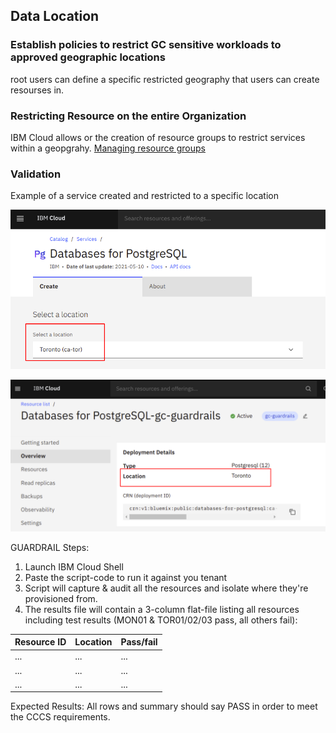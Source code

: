 ## Data Location 

### Establish policies to restrict GC sensitive workloads to approved geographic locations


root users can define a specific restricted geography that users can create resourses in.

    
### Restricting Resource on the entire Organization
IBM Cloud allows or the creation of resource groups to restrict services within a geopgrahy.  [Managing resource groups]("https://cloud.ibm.com/docs/account?topic=account-rgs")
    

### **Validation**

Example of a service created and restricted to a specific location

![alt text](../images/ID05-service-location.png "Service Location Screenshot")

![alt text](../images/ID05-service-location-verify.png "Service Location Verification Screenshot")


GUARDRAIL Steps:
1) Launch IBM Cloud Shell
2) Paste the script-code to run it against you tenant
3) Script will capture & audit all the resources and isolate where they're provisioned from.
4) The results file will contain a 3-column flat-file listing all resources including test results (MON01 & TOR01/02/03 pass, all others fail):

Resource ID | Location | Pass/fail
------------|----------|----------
...|...|...
...|...|...
...|...|...

Expected Results: All rows and summary should say PASS in order to meet the CCCS requirements.

